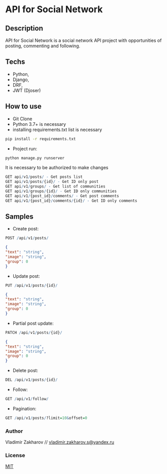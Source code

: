 # API for Social Network

## Description

API for Social Network is a social network API project with opportunities of posting, commenting and following.

## Techs

* Python,
* Django,
* DRF,
* JWT (Djoser)

## How to use

- Git Clone
- Python 3.7+ is necessary
- installing requirements.txt list is necessary

```bash
pip install -r requirements.txt
```

- Project run:

```bash
python manage.py runserver
```

It is necessary to be authorized to make changes

```r
GET api/v1/posts/ - Get posts list
GET api/v1/posts/{id}/ - Get ID only post
GET api/v1/groups/ - Get list of communities
GET api/v1/groups/{id}/ - Get ID only communities
GET api/v1/{post_id}/comments/ - Get post comments
GET api/v1/{post_id}/comments/{id}/ - Get ID only comments
```

## Samples

- Create post:

```r
POST /api/v1/posts/
```


```json
{
"text": "string",
"image": "string",
"group": 0
}
```

- Update post:

```r
PUT /api/v1/posts/{id}/
```


```json
{
"text": "string",
"image": "string",
"group": 0
}
```

- Partial post update:

```r
PATCH /api/v1/posts/{id}/
```


```json
{
"text": "string",
"image": "string",
"group": 0
}
```

- Delete post:

```r
DEL /api/v1/posts/{id}/
```

- Follow:

```r
GET /api/v1/follow/
```

- Pagination:

```r
GET /api/v1/posts/?limit=10&offset=0
```

### Author

Vladimir Zakharov // vladimir.zakharov.s@yandex.ru

### License
[MIT](https://choosealicense.com/licenses/mit/)
